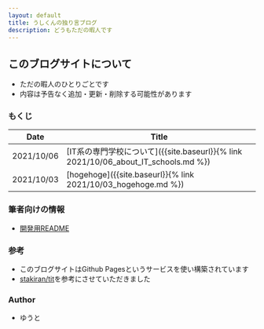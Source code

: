 ```yaml
---
layout: default
title: うしくんの独り言ブログ
description: どうもただの暇人です
---
```


## このブログサイトについて
- ただの暇人のひとりごとです
- 内容は予告なく追加・更新・削除する可能性があります

### もくじ

| Date | Title |
| ---- | ----- |
| 2021/10/06 | [IT系の専門学校について]({{site.baseurl}}{% link 2021/10/06_about_IT_schools.md %}) |
| 2021/10/03 | [hogehoge]({{site.baseurl}}{% link 2021/10/03_hogehoge.md %}) |

### 筆者向けの情報
- [開発用README](readme_development.md)

### 参考
- このブログサイトはGithub Pagesというサービスを使い構築されています
- [stakiran/tit](https://github.com/stakiran/tit)を参考にさせていただきました

### Author
- ゆうと
